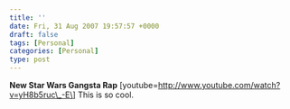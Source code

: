 ```yaml
---
title: ''
date: Fri, 31 Aug 2007 19:57:57 +0000
draft: false
tags: [Personal]
categories: [Personal]
type: post
---
```


**New Star Wars Gangsta Rap** \[youtube=http://www.youtube.com/watch?v=yH8b5ruc\_-E\]
This is so cool.